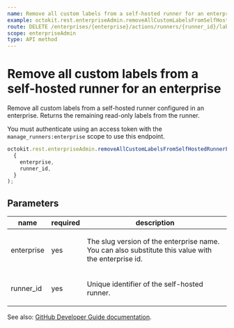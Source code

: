 ```yaml
---
name: Remove all custom labels from a self-hosted runner for an enterprise
example: octokit.rest.enterpriseAdmin.removeAllCustomLabelsFromSelfHostedRunnerForEnterprise({ enterprise, runner_id })
route: DELETE /enterprises/{enterprise}/actions/runners/{runner_id}/labels
scope: enterpriseAdmin
type: API method
---
```


# Remove all custom labels from a self-hosted runner for an enterprise

Remove all custom labels from a self-hosted runner configured in an
enterprise. Returns the remaining read-only labels from the runner.

You must authenticate using an access token with the `manage_runners:enterprise` scope to use this endpoint.

```js
octokit.rest.enterpriseAdmin.removeAllCustomLabelsFromSelfHostedRunnerForEnterprise(
  {
    enterprise,
    runner_id,
  }
);
```

## Parameters

<table>
  <thead>
    <tr>
      <th>name</th>
      <th>required</th>
      <th>description</th>
    </tr>
  </thead>
  <tbody>
    <tr><td>enterprise</td><td>yes</td><td>

The slug version of the enterprise name. You can also substitute this value with the enterprise id.

</td></tr>
<tr><td>runner_id</td><td>yes</td><td>

Unique identifier of the self-hosted runner.

</td></tr>
  </tbody>
</table>

See also: [GitHub Developer Guide documentation](https://docs.github.com/rest/reference/actions#remove-all-custom-labels-from-a-self-hosted-runner-for-an-enterprise).
